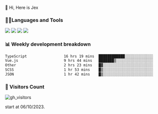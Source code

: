  👋 Hi, Here is Jex

 

### 🧑‍💻Languages and Tools

<code><a href="https://react.dev"><img src="https://api.iconify.design/logos:react.svg" /></a></code>
<code><a href="https://github.com/vuejs/core"><img src="https://api.iconify.design/logos:vue.svg" /></a></code> 
<code><a href="https://github.com/microsoft/TypeScript"><img src="https://api.iconify.design/logos:typescript-icon.svg" /></a></code>
<code><a href="https://threejs.org/"><img src="https://api.iconify.design/logos:threejs.svg" /></a></code>

### 📊 Weekly development breakdown

<!--START_SECTION:waka-->

```txt
TypeScript                 16 hrs 19 mins  ████████████░░░░░░░░░░░░░   48.26 %
Vue.js                     9 hrs 44 mins   ███████▒░░░░░░░░░░░░░░░░░   28.83 %
Other                      2 hrs 23 mins   █▓░░░░░░░░░░░░░░░░░░░░░░░   07.10 %
SCSS                       1 hr 53 mins    █▒░░░░░░░░░░░░░░░░░░░░░░░   05.58 %
JSON                       1 hr 42 mins    █▒░░░░░░░░░░░░░░░░░░░░░░░   05.03 %
```

<!--END_SECTION:waka-->


### 👀 Visitors Count

![gh_visitors](https://profile-counter.glitch.me/jexlau/count.svg)

start at 06/10/2023.

